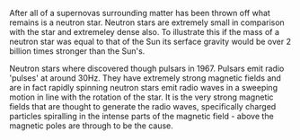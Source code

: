 After all of a supernovas surrounding matter has been thrown off what remains is a neutron star. Neutron stars are extremely small in comparison with the star and extremeley dense also. To illustrate this if the mass of a neutron star was equal to that of the Sun its serface gravity would be over 2 billion times stronger than the Sun's.

Neutron stars where discovered though pulsars in 1967. Pulsars emit radio 'pulses' at around 30Hz. They have extremely strong magnetic fields and are in fact rapidly spinning neutron stars emit radio waves in a sweeping motion in line with the rotation of the star. It is the very strong magnetic fields that  are thought to generate the radio waves, specifically charged particles spiralling in the intense parts of the magnetic field - above the magnetic poles are through to be the cause.